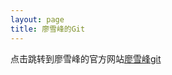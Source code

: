 ```yaml
---
layout: page
title: 廖雪峰的Git
---
```


点击跳转到廖雪峰的官方网站<a href="http://www.liaoxuefeng.com/wiki/0013739516305929606dd18361248578c67b8067c8c017b000">廖雪峰git</a>

